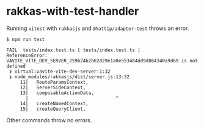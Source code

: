 # rakkas-with-test-handler

Running `vitest` with `rakkasjs` and `@hattip/adapter-test` throws an error.

```shell-session
$ npm run test

FAIL  tests/index.test.ts [ tests/index.test.ts ]
ReferenceError: VAVITE_VITE_DEV_SERVER_259b24b2b62d29e1a0e553484dd9d864340a9d69 is not defined
 ❯ virtual:vavite-vite-dev-server:1:32
 ❯ node_modules/rakkasjs/dist/server.js:13:32
     11|   RouteParamsContext,
     12|   ServerSideContext,
     13|   composableActionData,
       |                                ^
     14|   createNamedContext,
     15|   createQueryClient,

```

Other commands throw no errors.

